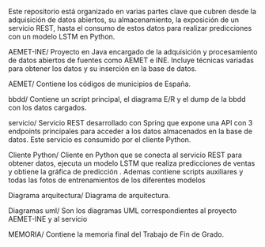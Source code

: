 Este repositorio está organizado en varias partes clave que cubren desde la adquisición de datos abiertos, su almacenamiento, la exposición de un servicio REST, hasta el consumo de estos datos para realizar predicciones con un modelo LSTM en Python.

AEMET-INE/
Proyecto en Java encargado de la adquisición y procesamiento de datos abiertos de fuentes como AEMET e INE. Incluye técnicas variadas para obtener los datos y su inserción en la base de datos.

AEMET/
Contiene los códigos de municipios de España.

bbdd/
Contiene un script principal, el diagrama E/R y el dump de la bbdd con los datos cargados.

servicio/
Servicio REST desarrollado con Spring que expone una API con 3 endpoints principales para acceder a los datos almacenados en la base de datos. Este servicio es consumido por el cliente Python.

Cliente Python/
Cliente en Python que se conecta al servicio REST para obtener datos, ejecuta un modelo LSTM que realiza predicciones de ventas y obtiene la gráfica de predicción . Ademas contiene scripts auxiliares
y todas las fotos de entrenamientos de los diferentes modelos

Diagrama arquitectura/
Diagrama de arquitectura.

Diagramas uml/
Son los diagramas UML correspondientes al proyecto AEMET-INE y al servicio

MEMORIA/
Contiene la memoria final del Trabajo de Fin de Grado.

